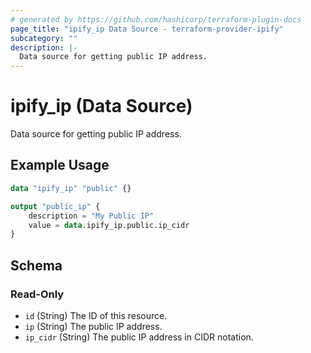 ```yaml
---
# generated by https://github.com/hashicorp/terraform-plugin-docs
page_title: "ipify_ip Data Source - terraform-provider-ipify"
subcategory: ""
description: |-
  Data source for getting public IP address.
---
```


# ipify_ip (Data Source)

Data source for getting public IP address.

## Example Usage

```terraform
data "ipify_ip" "public" {}

output "public_ip" {
	description = "My Public IP"
	value = data.ipify_ip.public.ip_cidr
}
```

<!-- schema generated by tfplugindocs -->
## Schema

### Read-Only

- `id` (String) The ID of this resource.
- `ip` (String) The public IP address.
- `ip_cidr` (String) The public IP address in CIDR notation.


